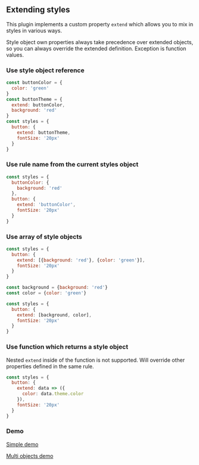 ## Extending styles

This plugin implements a custom property `extend` which allows you to mix in styles in various ways.

Style object own properties always take precedence over extended objects, so you can always override the extended definition. Exception is function values.

### Use style object reference

```javascript
const buttonColor = {
  color: 'green'
}
const buttonTheme = {
  extend: buttonColor,
  background: 'red'
}
const styles = {
  button: {
    extend: buttonTheme,
    fontSize: '20px'
  }
}
```

### Use rule name from the current styles object

```javascript
const styles = {
  buttonColor: {
    background: 'red'
  },
  button: {
    extend: 'buttonColor',
    fontSize: '20px'
  }
}
```

### Use array of style objects

```javascript
const styles = {
  button: {
    extend: [{background: 'red'}, {color: 'green'}],
    fontSize: '20px'
  }
}
```

```javascript
const background = {background: 'red'}
const color = {color: 'green'}

const styles = {
  button: {
    extend: [background, color],
    fontSize: '20px'
  }
}
```

### Use function which returns a style object

Nested `extend` inside of the function is not supported. Will override other properties defined in the same rule.

```javascript
const styles = {
  button: {
    extend: data => ({
      color: data.theme.color
    }),
    fontSize: '20px'
  }
}
```

### Demo

[Simple demo](http://cssinjs.github.io/examples/plugins/jss-plugin-syntax-extend/simple/)

[Multi objects demo](http://cssinjs.github.io/examples/plugins/jss-plugin-syntax-extend/multi/)
